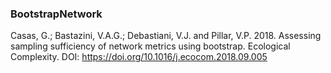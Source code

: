 ### BootstrapNetwork

Casas⁠⁠⁠⁠⁠, G.; Bastazini,⁠ V.A.G.;⁠ Debastiani, V.J. and⁠ Pillar, V.P. 2018. Assessing sampling sufficiency of network metrics using bootstrap. Ecological Complexity. DOI: https://doi.org/10.1016/j.ecocom.2018.09.005